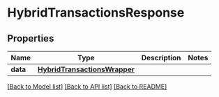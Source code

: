 # HybridTransactionsResponse

## Properties
Name | Type | Description | Notes
------------ | ------------- | ------------- | -------------
**data** | [**HybridTransactionsWrapper**](HybridTransactionsWrapper.md) |  | 

[[Back to Model list]](../README.md#documentation-for-models) [[Back to API list]](../README.md#documentation-for-api-endpoints) [[Back to README]](../README.md)

